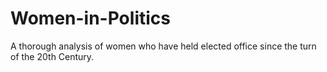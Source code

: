 # Women-in-Politics
A thorough analysis of women who have held elected office since the turn of the 20th Century.

